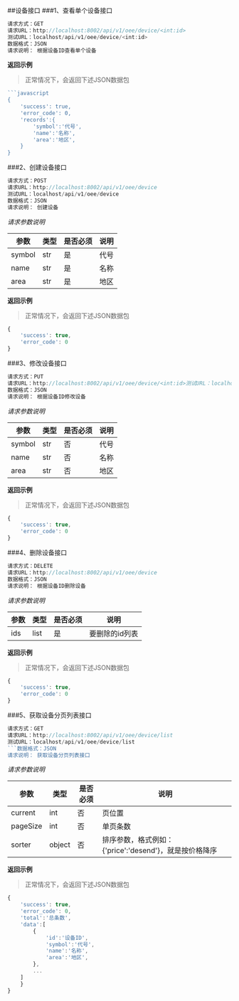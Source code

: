 ##设备接口
###1、查看单个设备接口
```javascript
请求方式：GET
请求URL：http://localhost:8002/api/v1/oee/device/<int:id>
测试URL：localhost/api/v1/oee/device/<int:id>
数据格式：JSON
请求说明： 根据设备ID查看单个设备
```
**返回示例**
> 正常情况下，会返回下述JSON数据包
```javascript
```javascript
{
	'success': true,
	'error_code': 0,
	'records':{
		'symbol':'代号',
		'name':'名称',
		'area':'地区',
	}
}
```
###2、创建设备接口
```javascript
请求方式：POST
请求URL：http://localhost:8002/api/v1/oee/device
测试URL：localhost/api/v1/oee/device
数据格式：JSON
请求说明： 创建设备
```
*请求参数说明*

| 参数  | 类型   | 是否必须 | 说明        |
| ----- | ------ | -------- | ----------- |
|symbol|str|是|代号|
|name|str|是|名称|
|area|str|是|地区|

**返回示例**
> 正常情况下，会返回下述JSON数据包
```javascript
{
	'success': true,
	'error_code': 0
}
```
###3、修改设备接口
```javascript
请求方式：PUT
请求URL：http://localhost:8002/api/v1/oee/device/<int:id>测试URL：localhost/api/v1/oee/device/<int:id>
数据格式：JSON
请求说明： 根据设备ID修改设备
```
*请求参数说明*

| 参数  | 类型   | 是否必须 | 说明        |
| ----- | ------ | -------- | ----------- |
|symbol|str|否|代号|
|name|str|否|名称|
|area|str|否|地区|

**返回示例**
> 正常情况下，会返回下述JSON数据包
```javascript
{
	'success': true,
	'error_code': 0
}
```
###4、删除设备接口
```javascript
请求方式：DELETE
请求URL：http://localhost:8002/api/v1/oee/device
数据格式：JSON
请求说明： 根据设备ID删除设备
```
*请求参数说明*

| 参数  | 类型   | 是否必须 | 说明        |
| ----- | ------ | -------- | ----------- |
|ids|list|是|要删除的id列表|
**返回示例**
> 正常情况下，会返回下述JSON数据包
```javascript
{
	'success': true,
	'error_code': 0
}
```
###5、获取设备分页列表接口
```javascript
请求方式：GET
请求URL：http://localhost:8002/api/v1/oee/device/list
测试URL：localhost/api/v1/oee/device/list
```数据格式：JSON
请求说明： 获取设备分页列表接口
```
*请求参数说明*

| 参数  | 类型   | 是否必须 | 说明        |
| ----- | ------ | -------- | ----------- |
|current|int|否|页位置|
|pageSize|int|否|单页条数|
|sorter|object|否|排序参数，格式例如：{'price':'desend'}，就是按价格降序|

**返回示例**
> 正常情况下，会返回下述JSON数据包
```javascript
{
	'success': true,
	'error_code': 0,
	'total':'总条数',
	'data':[
		{
			'id':'设备ID',
			'symbol':'代号',
			'name':'名称',
			'area':'地区',
		},
		...
	]
	}
}
```

